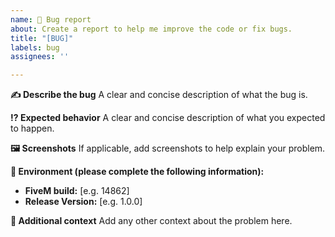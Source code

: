 ```yaml
---
name: 🐛 Bug report
about: Create a report to help me improve the code or fix bugs.
title: "[BUG]"
labels: bug
assignees: ''

---
```


**✍️ Describe the bug**
A clear and concise description of what the bug is.

**⁉️ Expected behavior**
A clear and concise description of what you expected to happen.

**🖼️ Screenshots**
If applicable, add screenshots to help explain your problem.

**💾 Environment (please complete the following information):**
- **FiveM build:** [e.g. 14862]
- **Release Version:** [e.g. 1.0.0]

**🦺 Additional context**
Add any other context about the problem here.
